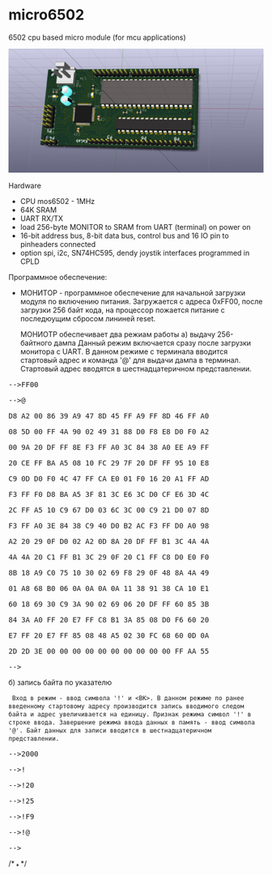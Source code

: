 # micro6502
6502 cpu based micro module (for mcu applications)

![3D view](https://github.com/digitalinvitro/micro6502/raw/master/micro65-3D.jpg)

Hardware

- CPU mos6502 - 1MHz
- 64K SRAM
- UART RX/TX
- load 256-byte MONITOR to SRAM from UART (terminal) on power on
- 16-bit address bus, 8-bit data bus, control bus and 16 IO pin to pinheaders connected
- option spi, i2c, SN74HC595, dendy joystik interfaces programmed in CPLD

Программное обеспечение:

* МОНИТОР - программное обеспечение для начальной загрузки модуля по включению питания. Загружается с адреса 0xFF00, после загрузки 256 байт кода, на процессор пожается питание с последюущим сбросом лининей reset. 
  
  МОНИОТР обеспечивает два режиам работы 
  а) выдачу 256-байтного дампа 
     Данный режим включается сразу после загрузки монитора с UART. В данном режиме с терминала вводится стартовый адрес и команда '@' для выдачи дампа в терминал. Стартовый адрес вводятся в шестнадцатеричном представлении.

<tt>-->FF00</tt>

<tt>-->@</tt>

<tt>D8 A2 00 86 39 A9 47 8D 45 FF A9 FF 8D 46 FF A0</tt>

<tt>08 5D 00 FF 4A 90 02 49 31 88 D0 F8 E8 D0 F0 A2</tt>

<tt>00 9A 20 DF FF 8E F3 FF A0 3C 84 38 A0 EE A9 FF</tt>

<tt>20 CE FF BA A5 08 10 FC 29 7F 20 DF FF 95 10 E8</tt>

<tt>C9 0D D0 F0 4C 47 FF CA E0 01 F0 16 20 A1 FF AD</tt>

<tt>F3 FF F0 D8 BA A5 3F 81 3C E6 3C D0 CF E6 3D 4C</tt>

<tt>2C FF A5 10 C9 67 D0 03 6C 3C 00 C9 21 D0 07 8D</tt>

<tt>F3 FF A0 3E 84 38 C9 40 D0 B2 AC F3 FF D0 A0 98</tt>

<tt>A2 20 29 0F D0 02 A2 0D 8A 20 DF FF B1 3C 4A 4A</tt>

<tt>4A 4A 20 C1 FF B1 3C 29 0F 20 C1 FF C8 D0 E0 F0</tt>

<tt>8B 18 A9 C0 75 10 30 02 69 F8 29 0F 48 8A 4A 49</tt>

<tt>01 A8 68 B0 06 0A 0A 0A 0A 11 38 91 38 CA 10 E1</tt>

<tt>60 18 69 30 C9 3A 90 02 69 06 20 DF FF 60 85 3B</tt>

<tt>84 3A A0 FF 20 E7 FF C8 B1 3A 85 08 D0 F6 60 20</tt>

<tt>E7 FF 20 E7 FF 85 08 48 A5 02 30 FC 68 60 0D 0A</tt>

<tt>2D 2D 3E 00 00 00 00 00 00 00 00 00 00 FF AA 55</tt>

<tt>--></tt>

  б) запись байта по указателю
  
     Вход в режим - ввод символа '!' и <ВК>. В данном режиме по ранее введенному стартовому адресу производится запись вводимого следом байта и адрес увеличивается на единицу. Признак режима символ '!' в строке ввода. Завершение режима ввода данных в память - ввод символа '@'. Байт данных для записи вводится в шестнадцатеричном представлении.
<tt>-->2000</tt>

<tt>-->!</tt>

<tt>-->!20</tt>

<tt>-->!25</tt>

<tt>-->!F9</tt>

<tt>-->!@</tt>

<tt>--></tt>

/* <img src="https://github.com/digitalinvitro/micro6502/raw/master/micro65-3D.jpg" width="4" height="5"/> */
